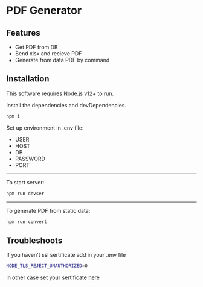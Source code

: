# PDF Generator

## Features
- Get PDF from DB
- Send xlsx and recieve PDF
- Generate from data PDF by command

## Installation
This software requires Node.js v12+ to run.

Install the dependencies and devDependencies.
```sh
npm i
```
Set up environment in .env file:
- USER
- HOST
- DB
- PASSWORD
- PORT
---
To start server:
```sh
npm run devser
```
---
To generate PDF from static data:
```sh
npm run convert
```
## Troubleshoots
If you haven't ssl sertificate add in your .env file
```sh
NODE_TLS_REJECT_UNAUTHORIZED=0
```
in other case set your sertificate [here][sl]


[sl]: <https://github.com/professorik/data-to-pdf-generator/blob/e5b3128b0871b9e24c46fe77da8502c153194f12/src/server.ts#L19>
